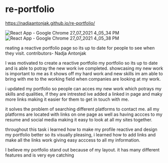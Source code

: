 # re-portfolio
https://nadjaantonjak.github.io/re-portfolio/

![React App - Google Chrome 27_07_2021 4_05_34 PM](https://user-images.githubusercontent.com/79078061/127104269-f0982cf3-076e-4359-b43c-62051d34cf2f.png)
![React App - Google Chrome 27_07_2021 4_05_38 PM](https://user-images.githubusercontent.com/79078061/127104281-21c787dd-13ea-4a2f-8373-a131d6bf7b50.png)


reating a reactive portfolio page so its up to date for people to see when they visit. contributors- Nadja Antonjak

I was motivated to create a reactive portfolio my portfolio so its up to date and is able to potray the new work ive completed. showcasing my new work is important to me as it shows off my hard work and new skills im am able to bring with me to the working field when companies are looking at my work.

i updated my portfolio so people can acces my new work which potrays my skills and qualities, if they are intrested ive added a linked in page and maky more links making it easier for them to get in touch with me.

it solves the problem of searching different platforms to contact me. all my platforms are located with links on one page as well as having accces to my resume and social media making it easy to look at all my sites together.

throughout this task i learned how to make my profile reactive and design my portfolio better so its visually pleasing, i learned how to add links and make all the links work giving easy acccess to all my information.

I believe my portfolio stand out because of my layout. it has many different features and is very eye catching
